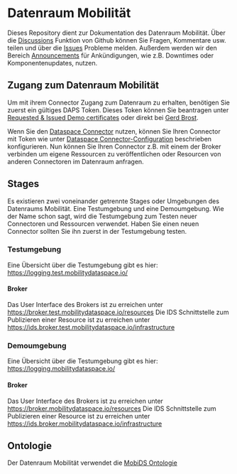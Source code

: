 # Datenraum Mobilität

Dieses Repository dient zur Dokumentation des Datenraum Mobilität. 
Über die [Discussions](https://github.com/Fraunhofer-IVI/Datenraum-Mobilitaet/discussions)
Funktion von Github können Sie Fragen, Kommentare usw. teilen und über die [Issues](https://github.com/Fraunhofer-IVI/Datenraum-Mobilitaet/issues)
Probleme melden.
Außerdem werden wir den Bereich [Announcements](https://github.com/Fraunhofer-IVI/Datenraum-Mobilitaet/discussions/categories/announcements)
für Ankündigungen, wie z.B. Downtimes oder Komponentenupdates, nutzen.

## Zugang zum Datenraum Mobilität

Um mit ihrem Connector Zugang zum Datenraum zu erhalten, benötigen Sie zuerst ein gültiges DAPS Token. 
Dieses Token können Sie beantragen unter [Requested & Issued Demo certificates](https://industrialdataspace.jiveon.com/docs/DOC-2002)
oder direkt bei [Gerd Brost](https://www.dataspaces.fraunhofer.de/de/software/identity_provider.html).

Wenn Sie den [Dataspace Connector](https://github.com/International-Data-Spaces-Association/DataspaceConnector) nutzen, können Sie Ihren Connector mit Token wie unter [Dataspace Connector-Configuration](https://international-data-spaces-association.github.io/DataspaceConnector/Deployment/Configuration)
beschrieben konfigurieren. Nun können Sie Ihren Connector z.B. mit einem der Broker verbinden um eigene Ressourcen zu veröffentlichen oder Resourcen von anderen Connectoren im Datenraum anfragen.

## Stages
Es existieren zwei voneinander getrennte Stages oder Umgebungen des Datenraums Mobilität. Eine Testumgebung und eine Demoumgebung. Wie der Name schon sagt, wird die Testumgebung zum Testen neuer Connectoren und Ressourcen verwendet.
Haben Sie einen neuen Connector sollten Sie ihn zuerst in der Testumgebung testen.

### Testumgebung
Eine Übersicht über die Testumgebung gibt es hier: https://logging.test.mobilitydataspace.io/

#### Broker
Das User Interface des Brokers ist zu erreichen unter https://broker.test.mobilitydataspace.io/resources
Die IDS Schnittstelle zum Publizieren einer Resource ist zu erreichen unter https://ids.broker.test.mobilitydataspace.io/infrastructure

### Demoumgebung
Eine Übersicht über die Testumgebung gibt es hier: https://logging.mobilitydataspace.io/

#### Broker
Das User Interface des Brokers ist zu erreichen unter https://broker.mobilitydataspace.io/resources
Die IDS Schnittstelle zum Publizieren einer Resource ist zu erreichen unter https://ids.broker.mobilitydataspace.io/infrastructure

## Ontologie
Der Datenraum Mobilität verwendet die [MobiDS Ontologie](../main/ontology/MobiDS-Ontology.ttl)